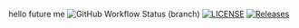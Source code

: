 hello future me
![GitHub Workflow Status (branch)](https://img.shields.io/github/actions/workflow/status/elliethenerd/sem/main.yml?branch=main)
[![LICENSE](https://img.shields.io/github/license/elliethenerd/sem.svg?style=flat-square)](https://github.com/elliethenerd/sem/blob/master/LICENSE)
[![Releases](https://img.shields.io/github/release/elliethenerd/sem/all.svg?style=flat-square)](https://github.com/elliethenerd/sem/releases)